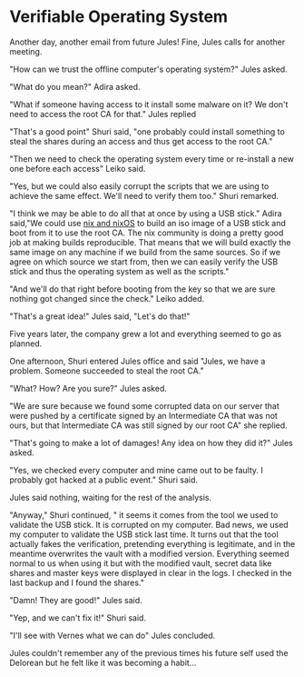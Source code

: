 # Verifiable Operating System

Another day, another email from future Jules!
Fine, Jules calls for another meeting.

"How can we trust the offline computer's operating system?" Jules asked.

"What do you mean?" Adira asked.

"What if someone having access to it install some malware on it? We don't need to access the root CA for that." Jules replied

"That's a good point" Shuri said, "one probably could install something to steal the shares during an access and thus get access to the root CA."

"Then we need to check the operating system every time or re-install a new one before each access" Leiko said.

"Yes, but we could also easily corrupt the scripts that we are using to achieve the same effect. We'll need to verify them too." Shuri remarked.

"I think we may be able to do all that at once by using a USB stick." Adira said,"We could use [nix and nixOS](https://nixos.org/) to build an iso image of a USB stick and boot from it to use  the root CA. The nix community is doing a pretty good job at making builds reproducible. That means that we will build exactly the same image on any machine if we build from the same sources. So if we agree on which source we start from, then we can easily verify the USB stick and thus the operating system as well as the scripts."

"And we'll do that right before booting from the key so that we are sure nothing got changed since the check." Leiko added.

"That's a great idea!" Jules said, "Let's do that!"

Five years later, the company grew a lot and everything seemed to go as planned.

One afternoon, Shuri entered Jules office and said "Jules, we have a problem. Someone succeeded to steal the root CA."

"What? How? Are you sure?" Jules asked.

"We are sure because we found some corrupted data on our server that were pushed by a certificate signed by an Intermediate CA that was not ours, but that Intermediate CA was still signed by our root CA" she replied.

"That's going to make a lot of damages! Any idea on how they did it?" Jules asked.

"Yes, we checked every computer and mine came out to be faulty. I probably got hacked at a public event." Shuri said.

Jules said nothing, waiting for the rest of the analysis.

"Anyway," Shuri continued, " it seems it comes from the tool we used to validate the USB stick. It is corrupted on my computer. Bad news, we used my computer to validate the USB stick last time. It turns out that the tool actually fakes the verification, pretending everything is legitimate, and in the meantime overwrites the vault with a modified version. Everything seemed normal to us when using it but with the modified vault, secret data like shares and master keys were displayed in clear in the logs. I checked in the last backup and I found the shares."

"Damn! They are good!" Jules said.

"Yep, and we can't fix it!" Shuri said.

"I'll see with Vernes what we can do" Jules concluded.

Jules couldn't remember any of the previous times his future self used the Delorean but he felt like it was becoming a habit...
